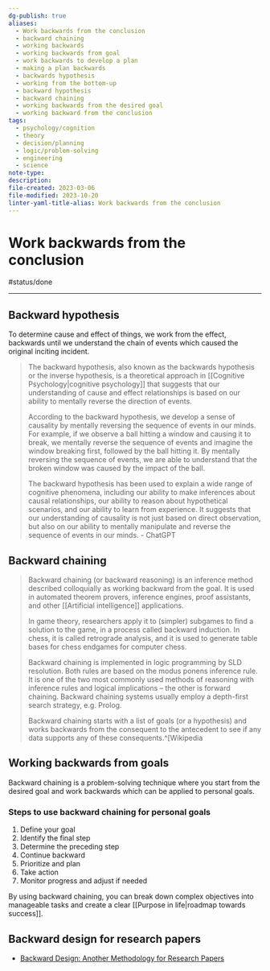 ```yaml
---
dg-publish: true
aliases:
  - Work backwards from the conclusion
  - backward chaining
  - working backwards
  - working backwards from goal
  - work backwards to develop a plan
  - making a plan backwards
  - backwards hypothesis
  - working from the bottom-up
  - backward hypothesis
  - backward chaining
  - working backwards from the desired goal
  - working backward from the conclusion
tags:
  - psychology/cognition
  - theory
  - decision/planning
  - logic/problem-solving
  - engineering
  - science
note-type: 
description: 
file-created: 2023-03-06
file-modified: 2023-10-20
linter-yaml-title-alias: Work backwards from the conclusion
---
```


# Work backwards from the conclusion

#status/done

---

## Backward hypothesis

To determine cause and effect of things, we work from the effect, backwards until we understand the chain of events which caused the original inciting incident.

> The backward hypothesis, also known as the backwards hypothesis or the inverse hypothesis, is a theoretical approach in [[Cognitive Psychology|cognitive psychology]] that suggests that our understanding of cause and effect relationships is based on our ability to mentally reverse the direction of events.
>
> According to the backward hypothesis, we develop a sense of causality by mentally reversing the sequence of events in our minds. For example, if we observe a ball hitting a window and causing it to break, we mentally reverse the sequence of events and imagine the window breaking first, followed by the ball hitting it. By mentally reversing the sequence of events, we are able to understand that the broken window was caused by the impact of the ball.
>
> The backward hypothesis has been used to explain a wide range of cognitive phenomena, including our ability to make inferences about causal relationships, our ability to reason about hypothetical scenarios, and our ability to learn from experience. It suggests that our understanding of causality is not just based on direct observation, but also on our ability to mentally manipulate and reverse the sequence of events in our minds.
> \- ChatGPT

## Backward chaining

> Backward chaining (or backward reasoning) is an inference method described colloquially as working backward from the goal. It is used in automated theorem provers, inference engines, proof assistants, and other [[Artificial intelligence]] applications.
>
> In game theory, researchers apply it to (simpler) subgames to find a solution to the game, in a process called backward induction. In chess, it is called retrograde analysis, and it is used to generate table bases for chess endgames for computer chess.
>
> Backward chaining is implemented in logic programming by SLD resolution. Both rules are based on the modus ponens inference rule. It is one of the two most commonly used methods of reasoning with inference rules and logical implications – the other is forward chaining. Backward chaining systems usually employ a depth-first search strategy, e.g. Prolog.
>
> Backward chaining starts with a list of goals (or a hypothesis) and works backwards from the consequent to the antecedent to see if any data supports any of these consequents.^[Wikipedia

## Working backwards from goals

Backward chaining is a problem-solving technique where you start from the desired goal and work backwards which can be applied to personal goals.

### Steps to use backward chaining for personal goals

  1. Define your goal
  2. Identify the final step
  3. Determine the preceding step
  4. Continue backward
  5. Prioritize and plan
  6. Take action
  7. Monitor progress and adjust if needed

By using backward chaining, you can break down complex objectives into manageable tasks and create a clear [[Purpose in life|roadmap towards success]].

## Backward design for research papers

- [Backward Design: Another Methodology for Research Papers](https://apuedge.com/backward-design-another-methodology-for-research-papers/)
